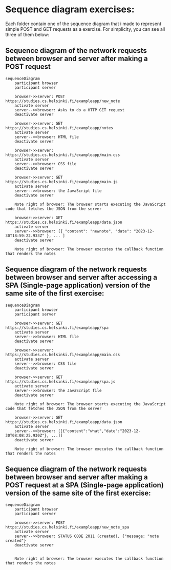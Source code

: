 # Sequence diagram exercises:

Each folder contain one of the sequence diagram that i made to represent simple POST and GET requests as a exercise. For simplicity, you can see all three of them below:

## Sequence diagram of the network requests between browser and server after making a POST request
```mermaid
sequenceDiagram
    participant browser
    participant server

    browser->>server: POST https://studies.cs.helsinki.fi/exampleapp/new_note
    activate server
    server-->>browser: Asks to do a HTTP GET request
    deactivate server

    browser->>server: GET https://studies.cs.helsinki.fi/exampleapp/notes
    activate server
    server-->>browser: HTML file
    deactivate server

    browser->>server: https://studies.cs.helsinki.fi/exampleapp/main.css
    activate server
    server-->>browser: CSS file
    deactivate server

    browser->>server: GET https://studies.cs.helsinki.fi/exampleapp/main.js
    activate server
    server-->>browser: the JavaScript file
    deactivate server

    Note right of browser: The browser starts executing the JavaScript code that fetches the JSON from the server

    browser->>server: GET https://studies.cs.helsinki.fi/exampleapp/data.json
    activate server
    server-->>browser: [{ "content": "newnote", "date": "2023-12-30T18:59:22.933Z" }, ... ]
    deactivate server

    Note right of browser: The browser executes the callback function that renders the notes
```

## Sequence diagram of the network requests between browser and server after accessing a SPA (Single-page application) version of the same site of the first exercise:
```mermaid
sequenceDiagram
    participant browser
    participant server

    browser->>server: GET https://studies.cs.helsinki.fi/exampleapp/spa
    activate server
    server-->>browser: HTML file
    deactivate server

    browser->>server: https://studies.cs.helsinki.fi/exampleapp/main.css
    activate server
    server-->>browser: CSS file
    deactivate server

    browser->>server: GET https://studies.cs.helsinki.fi/exampleapp/spa.js
    activate server
    server-->>browser: the JavaScript file
    deactivate server

    Note right of browser: The browser starts executing the JavaScript code that fetches the JSON from the server

    browser->>server: GET https://studies.cs.helsinki.fi/exampleapp/data.json
    activate server
    server-->>browser: [[{"content":"what","date":"2023-12-30T08:08:25.930Z"}, ...]]
    deactivate server

    Note right of browser: The browser executes the callback function that renders the notes
```
## Sequence diagram of the network requests between browser and server after making a POST request at a SPA (Single-page application) version of the same site of the first exercise:
```mermaid
sequenceDiagram
    participant browser
    participant server

    browser->>server: POST https://studies.cs.helsinki.fi/exampleapp/new_note_spa
    activate server
    server-->>browser: STATUS CODE 2011 (created), {"message: "note created"}
    deactivate server


    Note right of browser: The browser executes the callback function that renders the notes
```

